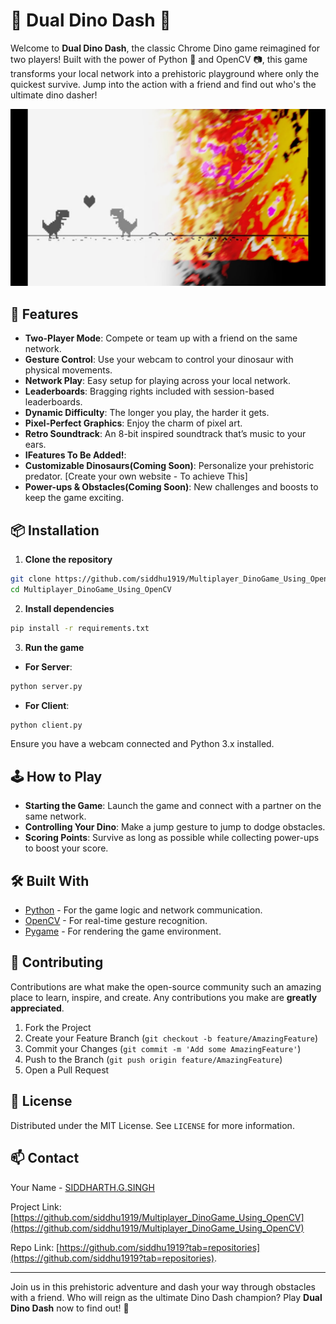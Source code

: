 # 🦖 Dual Dino Dash 🦖

Welcome to **Dual Dino Dash**, the classic Chrome Dino game reimagined for two players! Built with the power of Python 🐍 and OpenCV 📷, this game transforms your local network into a prehistoric playground where only the quickest survive. Jump into the action with a friend and find out who's the ultimate dino dasher!

![Dual Dino Dash Banner](https://github.com/siddhu1919/RESOURCES_DATA/blob/main/dino%20game.jpg)

## 🚀 Features

- **Two-Player Mode**: Compete or team up with a friend on the same network.
- **Gesture Control**: Use your webcam to control your dinosaur with physical movements.
- **Network Play**: Easy setup for playing across your local network.
- **Leaderboards**: Bragging rights included with session-based leaderboards.
- **Dynamic Difficulty**: The longer you play, the harder it gets.
- **Pixel-Perfect Graphics**: Enjoy the charm of pixel art.
- **Retro Soundtrack**: An 8-bit inspired soundtrack that’s music to your ears.
- **IFeatures To Be Added!**:
- **Customizable Dinosaurs(Coming Soon)**: Personalize your prehistoric predator. [Create your own website - To achieve This]
- **Power-ups & Obstacles(Coming Soon)**: New challenges and boosts to keep the game exciting.


## 📦 Installation

1. **Clone the repository**

```bash
git clone https://github.com/siddhu1919/Multiplayer_DinoGame_Using_OpenCV.git
cd Multiplayer_DinoGame_Using_OpenCV
```

2. **Install dependencies**

```bash
pip install -r requirements.txt
```

3. **Run the game**
- **For Server**:
```bash
python server.py
```
- **For Client**:
```bash
python client.py
```

Ensure you have a webcam connected and Python 3.x installed.

## 🕹 How to Play

- **Starting the Game**: Launch the game and connect with a partner on the same network.
- **Controlling Your Dino**: Make a jump gesture to jump to dodge obstacles.
- **Scoring Points**: Survive as long as possible while collecting power-ups to boost your score.

## 🛠 Built With

- [Python](https://www.python.org/) - For the game logic and network communication.
- [OpenCV](https://opencv.org/) - For real-time gesture recognition.
- [Pygame](https://www.pygame.org/news) - For rendering the game environment.

## 🤝 Contributing

Contributions are what make the open-source community such an amazing place to learn, inspire, and create. Any contributions you make are **greatly appreciated**.

1. Fork the Project
2. Create your Feature Branch (`git checkout -b feature/AmazingFeature`)
3. Commit your Changes (`git commit -m 'Add some AmazingFeature'`)
4. Push to the Branch (`git push origin feature/AmazingFeature`)
5. Open a Pull Request

## 📝 License

Distributed under the MIT License. See `LICENSE` for more information.

## 📫 Contact

Your Name - [SIDDHARTH.G.SINGH](https://twitter.com/yourtwitter)

Project Link: [https://github.com/siddhu1919/Multiplayer_DinoGame_Using_OpenCV](https://github.com/siddhu1919/Multiplayer_DinoGame_Using_OpenCV)

Repo Link: [https://github.com/siddhu1919?tab=repositories](https://github.com/siddhu1919?tab=repositories).

---

Join us in this prehistoric adventure and dash your way through obstacles with a friend. Who will reign as the ultimate Dino Dash champion? Play **Dual Dino Dash** now to find out! 🌟
